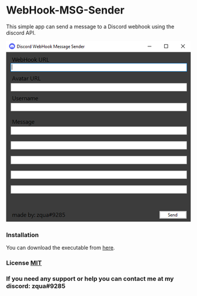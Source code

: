 # WebHook-MSG-Sender
This simple app can send a message to a Discord webhook using the discord API.

![](screenshot.png)

### Installation
You can download the executable from [here](https://github.com/zquaa/WebHook-MSG-Sender/releases).


### License [MIT](https://github.com/zquaa/WebHook-MSG-Sender/blob/main/LICENSE)

### If you need any support or help you can contact me at my discord: zqua#9285


